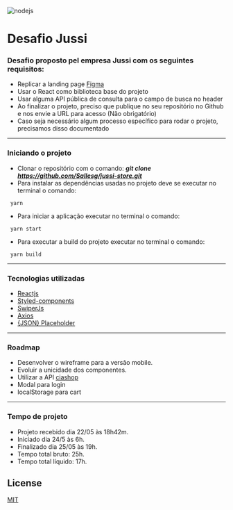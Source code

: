 ![nodejs](https://lh3.googleusercontent.com/proxy/TPNANh53Hel40qmoMv3SkOJKaYJrnQ8uGXJVzl18IBJG1xsa6gmUEtnPF9_RundMLpt63X1aF0-mR5rDr6pIKzr543akmry2TNpybSS7BBBKXmyRYHolaUs)

# Desafio Jussi

### Desafio proposto pel empresa Jussi com os seguintes requisitos:

 
* Replicar a landing page [Figma](https://www.figma.com/file/O9AEeYB6ZWyMTZzMZhvjaY/loja-vtex-jussi?node-id=0%3A1)
* Usar o React como biblioteca base do projeto
* Usar alguma API pública de consulta para o campo de busca no header
* Ao finalizar o projeto, preciso que publique no seu repositório no Github e nos envie a URL para acesso (Não obrigatório)
* Caso seja necessário algum processo específico para rodar o projeto, precisamos disso documentado

---

### Iniciando o projeto

* Clonar o repositório com o comando: ***git clone https://github.com/Sallesg/jussi-store.git***
* Para instalar as dependências usadas no projeto deve se executar no terminal o comando:
``` 
 yarn
```
* Para iniciar a aplicação executar no terminal o comando:
``` 
 yarn start
```
* Para executar a build do projeto executar no terminal o comando:
``` 
 yarn build
```
---
### Tecnologias utilizadas
* [Reactjs](https://reactjs.org/)
* [Styled-components](https://styled-components.com/)
* [SwiperJs](https://swiperjs.com/react)
* [Axios](https://github.com/axios/axios)
* [{JSON} Placeholder](https://jsonplaceholder.typicode.com/)

---
### Roadmap

* Desenvolver o wireframe para a versão mobile.
* Evoluir a unicidade dos componentes.
* Utilizar a API [ciashop](http://wiki.ciashop.com.br/designers/apis-publicas/store/)
* Modal para login
* localStorage para cart

---

### Tempo de projeto
* Projeto recebido dia 22/05 às 18h42m.
* Iniciado dia 24/5 às 6h.
* Finalizado dia 25/05 às 19h.
* Tempo total bruto: 25h.
* Tempo total líquido: 17h. 

## License
[MIT](https://choosealicense.com/licenses/mit/)